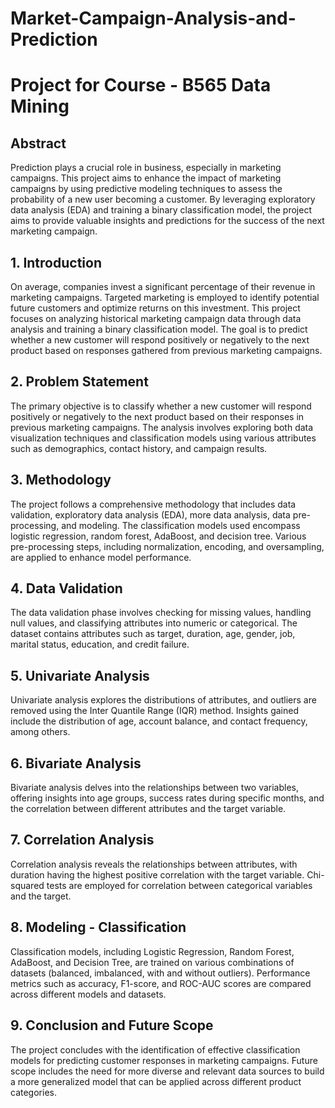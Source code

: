 # Market-Campaign-Analysis-and-Prediction


# Project for Course - B565 Data Mining

## Abstract

Prediction plays a crucial role in business, especially in marketing campaigns. This project aims to enhance the impact of marketing campaigns by using predictive modeling techniques to assess the probability of a new user becoming a customer. By leveraging exploratory data analysis (EDA) and training a binary classification model, the project aims to provide valuable insights and predictions for the success of the next marketing campaign.

## 1. Introduction

On average, companies invest a significant percentage of their revenue in marketing campaigns. Targeted marketing is employed to identify potential future customers and optimize returns on this investment. This project focuses on analyzing historical marketing campaign data through data analysis and training a binary classification model. The goal is to predict whether a new customer will respond positively or negatively to the next product based on responses gathered from previous marketing campaigns.

## 2. Problem Statement

The primary objective is to classify whether a new customer will respond positively or negatively to the next product based on their responses in previous marketing campaigns. The analysis involves exploring both data visualization techniques and classification models using various attributes such as demographics, contact history, and campaign results.

## 3. Methodology

The project follows a comprehensive methodology that includes data validation, exploratory data analysis (EDA), more data analysis, data pre-processing, and modeling. The classification models used encompass logistic regression, random forest, AdaBoost, and decision tree. Various pre-processing steps, including normalization, encoding, and oversampling, are applied to enhance model performance.

## 4. Data Validation

The data validation phase involves checking for missing values, handling null values, and classifying attributes into numeric or categorical. The dataset contains attributes such as target, duration, age, gender, job, marital status, education, and credit failure.

## 5. Univariate Analysis

Univariate analysis explores the distributions of attributes, and outliers are removed using the Inter Quantile Range (IQR) method. Insights gained include the distribution of age, account balance, and contact frequency, among others.

## 6. Bivariate Analysis

Bivariate analysis delves into the relationships between two variables, offering insights into age groups, success rates during specific months, and the correlation between different attributes and the target variable.

## 7. Correlation Analysis

Correlation analysis reveals the relationships between attributes, with duration having the highest positive correlation with the target variable. Chi-squared tests are employed for correlation between categorical variables and the target.

## 8. Modeling - Classification

Classification models, including Logistic Regression, Random Forest, AdaBoost, and Decision Tree, are trained on various combinations of datasets (balanced, imbalanced, with and without outliers). Performance metrics such as accuracy, F1-score, and ROC-AUC scores are compared across different models and datasets.

## 9. Conclusion and Future Scope

The project concludes with the identification of effective classification models for predicting customer responses in marketing campaigns. Future scope includes the need for more diverse and relevant data sources to build a more generalized model that can be applied across different product categories.
